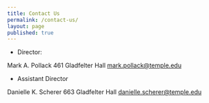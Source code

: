 ```yaml
---
title: Contact Us
permalink: /contact-us/
layout: page
published: true
---
```


- Director:

Mark A. Pollack
461 Gladfelter Hall
[mark.pollack@temple.edu](mailto:mark.pollack@temple.edu)

- Assistant Director

Danielle K. Scherer
663 Gladfelter Hall
[danielle.scherer@temple.edu](mailto:danielle.scherer@temple.edu)
